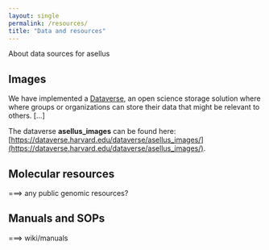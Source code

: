 ```yaml
---
layout: single
permalink: /resources/
title: "Data and resources"
---
```


About data sources for asellus

## Images

We have implemented a [Dataverse](https://en.wikipedia.org/wiki/Dataverse), an open science storage solution where where groups or organizations can store their data that might be relevant to others. [...]

The dataverse **asellus_images** can be found here: [https://dataverse.harvard.edu/dataverse/asellus_images/](https://dataverse.harvard.edu/dataverse/asellus_images/).

<script src="https://dataverse.harvard.edu/resources/js/widgets.js?alias=asellus_images&amp;dvUrl=https://dataverse.harvard.edu&amp;widgetScope=asellus_images&amp;widget=iframe&amp;heightPx=350"></script>

## Molecular resources

===> any public genomic resources?

## Manuals and SOPs

===> wiki/manuals

